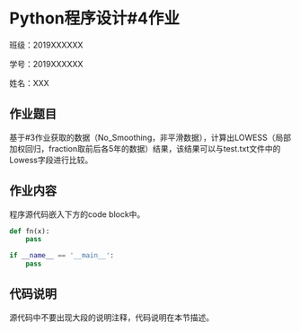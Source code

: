 # Python程序设计#4作业

班级：2019XXXXXX

学号：2019XXXXXX

姓名：XXX

## 作业题目

基于#3作业获取的数据（No_Smoothing，非平滑数据），计算出LOWESS（局部加权回归，fraction取前后各5年的数据）结果，该结果可以与test.txt文件中的Lowess字段进行比较。

## 作业内容

程序源代码嵌入下方的code block中。

```python
def fn(x):
    pass

if __name__ == '__main__':
    pass
```

## 代码说明

源代码中不要出现大段的说明注释，代码说明在本节描述。

